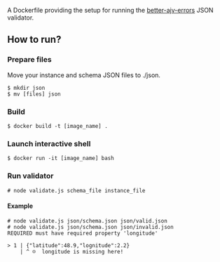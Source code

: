 A Dockerfile providing the setup for running the [better-ajv-errors](https://github.com/atlassian/better-ajv-errors) JSON validator.

## How to run?

### Prepare files

Move your instance and schema JSON files to ./json.

```
$ mkdir json
$ mv [files] json
```

### Build

```
$ docker build -t [image_name] . 
```

### Launch interactive shell

```
$ docker run -it [image_name] bash
```

### Run validator
```
# node validate.js schema_file instance_file
```

#### Example
```
# node validate.js json/schema.json json/valid.json
# node validate.js json/schema.json json/invalid.json
REQUIRED must have required property 'longitude'

> 1 | {"latitude":48.9,"lognitude":2.2}
    | ^ ☹️  longitude is missing here!
```

